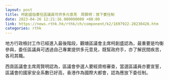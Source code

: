 ```yaml
---
layout: post
title: 柯創盛指委任區議員可供多元意見　周賢明：放下委任制
date: 2023-04-26 12:21:16.000000000 +08:00
link: https://news.rthk.hk/rthk/ch/component/k2/1697922-20230426.htm
categories: rthk
---
```


地方行政檢討工作已經進入最後階段，觀塘區議會主席柯創盛認為，最重要是均衡參與，委任區議員可透過自己專業提供多元意見，既幫政府手，亦了解民間疾苦，各司其職。

西貢區議會主席周賢明認為，區議會參選人要經資格審查，當選區議員亦要宣誓，區議會的國家安全系數已好高，香港作為國際大都會，認為應放下委任制。

